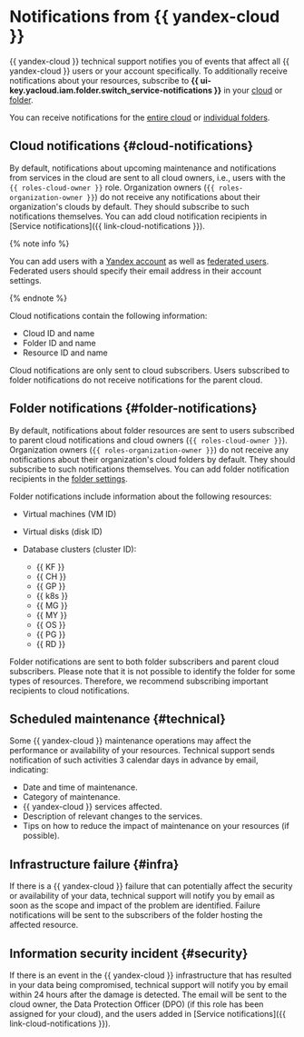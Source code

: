 # Notifications from {{ yandex-cloud }}

{{ yandex-cloud }} technical support notifies you of events that affect all {{ yandex-cloud }} users or your account specifically. To additionally receive notifications about your resources, subscribe to **{{ ui-key.yacloud.iam.folder.switch_service-notifications }}** in your [cloud](../../resource-manager/operations/cloud/notify.md) or [folder](../../resource-manager/operations/folder/notify.md).

You can receive notifications for the [entire cloud](#cloud-notifications) or [individual folders](#folder-notifications).

## Cloud notifications {#cloud-notifications}

By default, notifications about upcoming maintenance and notifications from services in the cloud are sent to all cloud owners, i.e., users with the `{{ roles-cloud-owner }}` role. Organization owners (`{{ roles-organization-owner }}`) do not receive any notifications about their organization's clouds by default. They should subscribe to such notifications themselves. You can add cloud notification recipients in [Service notifications]({{ link-cloud-notifications }}).

{% note info %}

You can add users with a [Yandex account](../../iam/concepts/index.md#passport) as well as [federated users](../../iam/concepts/index.md#saml-federation). Federated users should specify their email address in their account settings.

{% endnote %}

Cloud notifications contain the following information:

* Cloud ID and name
* Folder ID and name
* Resource ID and name

Cloud notifications are only sent to cloud subscribers. Users subscribed to folder notifications do not receive notifications for the parent cloud.

## Folder notifications {#folder-notifications}

By default, notifications about folder resources are sent to users subscribed to parent cloud notifications and cloud owners (`{{ roles-cloud-owner }}`). Organization owners (`{{ roles-organization-owner }}`) do not receive any notifications about their organization's cloud folders by default. They should subscribe to such notifications themselves. You can add folder notification recipients in the [folder settings](../../resource-manager/operations/folder/notify.md).

Folder notifications include information about the following resources:

* Virtual machines (VM ID)
* Virtual disks (disk ID)
* Database clusters (cluster ID):

  * {{ KF }}
  * {{ CH }}
  * {{ GP }}
  * {{ k8s }}
  * {{ MG }}
  * {{ MY }}
  * {{ OS }}
  * {{ PG }}
  * {{ RD }}

Folder notifications are sent to both folder subscribers and parent cloud subscribers. Please note that it is not possible to identify the folder for some types of resources. Therefore, we recommend subscribing important recipients to cloud notifications.

## Scheduled maintenance {#technical}

Some {{ yandex-cloud }} maintenance operations may affect the performance or availability of your resources. Technical support sends notification of such activities 3 calendar days in advance by email, indicating:

* Date and time of maintenance.
* Category of maintenance.
* {{ yandex-cloud }} services affected.
* Description of relevant changes to the services.
* Tips on how to reduce the impact of maintenance on your resources (if possible).

## Infrastructure failure {#infra}

If there is a {{ yandex-cloud }} failure that can potentially affect the security or availability of your data, technical support will notify you by email as soon as the scope and impact of the problem are identified. Failure notifications will be sent to the subscribers of the folder hosting the affected resource.

## Information security incident {#security}

If there is an event in the {{ yandex-cloud }} infrastructure that has resulted in your data being compromised, technical support will notify you by email within 24 hours after the damage is detected. The email will be sent to the cloud owner, the Data Protection Officer (DPO) (if this role has been assigned for your cloud), and the users added in [Service notifications]({{ link-cloud-notifications }}).
